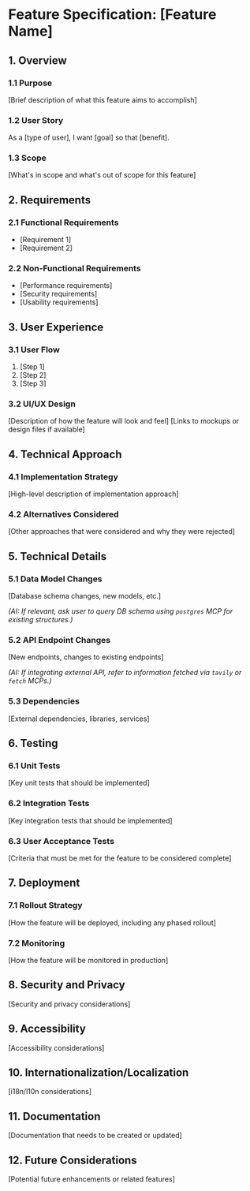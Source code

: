 # Feature Specification: [Feature Name]

## 1. Overview
### 1.1 Purpose
[Brief description of what this feature aims to accomplish]

### 1.2 User Story
As a [type of user], I want [goal] so that [benefit].

### 1.3 Scope
[What's in scope and what's out of scope for this feature]

## 2. Requirements
### 2.1 Functional Requirements
- [Requirement 1]
- [Requirement 2]

### 2.2 Non-Functional Requirements
- [Performance requirements]
- [Security requirements]
- [Usability requirements]

## 3. User Experience
### 3.1 User Flow
1. [Step 1]
2. [Step 2]
3. [Step 3]

### 3.2 UI/UX Design
[Description of how the feature will look and feel]
[Links to mockups or design files if available]

## 4. Technical Approach
### 4.1 Implementation Strategy
[High-level description of implementation approach]

### 4.2 Alternatives Considered
[Other approaches that were considered and why they were rejected]

## 5. Technical Details
### 5.1 Data Model Changes
[Database schema changes, new models, etc.]

*(AI: If relevant, ask user to query DB schema using `postgres` MCP for existing structures.)*

### 5.2 API Endpoint Changes
[New endpoints, changes to existing endpoints]

*(AI: If integrating external API, refer to information fetched via `tavily` or `fetch` MCPs.)*

### 5.3 Dependencies
[External dependencies, libraries, services]

## 6. Testing
### 6.1 Unit Tests
[Key unit tests that should be implemented]

### 6.2 Integration Tests
[Key integration tests that should be implemented]

### 6.3 User Acceptance Tests
[Criteria that must be met for the feature to be considered complete]

## 7. Deployment
### 7.1 Rollout Strategy
[How the feature will be deployed, including any phased rollout]

### 7.2 Monitoring
[How the feature will be monitored in production]

## 8. Security and Privacy
[Security and privacy considerations]

## 9. Accessibility
[Accessibility considerations]

## 10. Internationalization/Localization
[i18n/l10n considerations]

## 11. Documentation
[Documentation that needs to be created or updated]

## 12. Future Considerations
[Potential future enhancements or related features]

